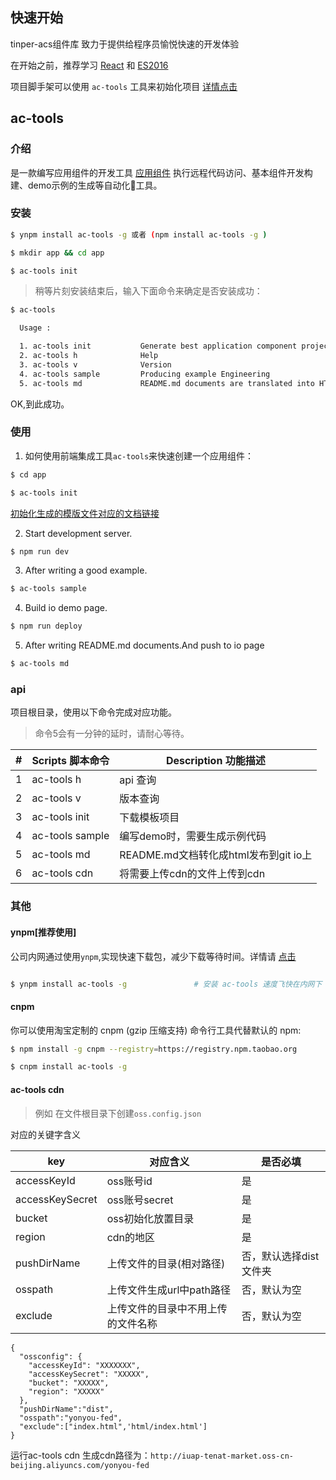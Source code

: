 ## 快速开始

tinper-acs组件库 致力于提供给程序员愉悦快速的开发体验

在开始之前，推荐学习 <a href="http://facebook.github.io/react">React</a> 和 <a href="http://www.nodeclass.com/api/ECMAScript6.html">ES2016</a> 

项目脚手架可以使用 `ac-tools` 工具来初始化项目 [详情点击](https://github.com/tinper-acs/ac-tools)



## ac-tools


### 介绍

是一款编写应用组件的开发工具 [应用组件](https://github.com/tinper-acs) 执行远程代码访问、基本组件开发构建、demo示例的生成等自动化工具。


### 安装

```bash
$ ynpm install ac-tools -g 或者 (npm install ac-tools -g )

$ mkdir app && cd app

$ ac-tools init
```
 
> 稍等片刻安装结束后，输入下面命令来确定是否安装成功：

```bash
$ ac-tools

  Usage :

  1. ac-tools init           Generate best application component project
  2. ac-tools h              Help
  3. ac-tools v              Version
  4. ac-tools sample         Producing example Engineering
  5. ac-tools md             README.md documents are translated into HTML to be published on git IO

```
OK,到此成功。


### 使用

1. 如何使用前端集成工具`ac-tools`来快速创建一个应用组件：

```bash
$ cd app

$ ac-tools init
```

[初始化生成的模版文件对应的文档链接](https://github.com/tinper-acs/app-component-templ)

2. Start development server.
```bash
$ npm run dev
```
3. After writing a good example.
```bash
$ ac-tools sample
```
4. Build io demo page. 
```bash
$ npm run deploy
```
5. After writing README.md documents.And push to io page
```bash
$ ac-tools md
```

### api


项目根目录，使用以下命令完成对应功能。

>命令5会有一分钟的延时，请耐心等待。

| # | Scripts 脚本命令 | Description 功能描述 |
| --- | --- | --- |
| 1 | ac-tools h | api 查询 |
| 2 | ac-tools v | 版本查询 |
| 3 | ac-tools init | 下载模板项目|
| 4 | ac-tools sample | 编写demo时，需要生成示例代码 |
| 5 | ac-tools md | README.md文档转化成html发布到git io上 |
| 6 | ac-tools cdn | 将需要上传cdn的文件上传到cdn |

### 其他

#### ynpm[推荐使用]

公司内网通过使用`ynpm`,实现快速下载包，减少下载等待时间。详情请 [点击](https://github.com/iuap-design/ynpm-tool)

```bash

$ ynpm install ac-tools -g               # 安装 ac-tools 速度飞快在内网下
```

#### cnpm

你可以使用淘宝定制的 cnpm (gzip 压缩支持) 命令行工具代替默认的 npm:
```bash
$ npm install -g cnpm --registry=https://registry.npm.taobao.org

$ cnpm install ac-tools -g
```

#### ac-tools cdn

> 例如 在文件根目录下创建`oss.config.json`

对应的关键字含义

| key | 对应含义 | 是否必填 |
| --- | --- | --- |
| accessKeyId | oss账号id | 是 |
| accessKeySecret | oss账号secret | 是 |
| bucket | oss初始化放置目录 | 是|
| region | cdn的地区 | 是 |
| pushDirName | 上传文件的目录(相对路径) | 否，默认选择dist文件夹 |
| osspath | 上传文件生成url中path路径 | 否，默认为空 |
| exclude | 上传文件的目录中不用上传的文件名称 | 否，默认为空 |


```
{
  "ossconfig": {
    "accessKeyId": "XXXXXXX",
    "accessKeySecret": "XXXXX",
    "bucket": "XXXXX",
    "region": "XXXXX"
  },
  "pushDirName":"dist",
  "osspath":"yonyou-fed",
  "exclude":["index.html",'html/index.html']
}
```

运行ac-tools cdn 生成cdn路径为：`http://iuap-tenat-market.oss-cn-beijing.aliyuncs.com/yonyou-fed`



